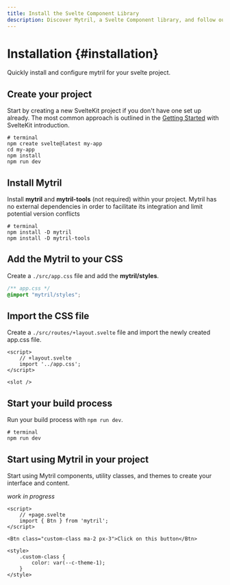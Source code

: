 ```yaml
---
title: Install the Svelte Component Library
description: Discover Mytril, a Svelte Component library, and follow our  guide to install it. Perfect for developers looking to streamline their Svelte projects with efficient components.
---
```


<script lang="ts">

</script>

# Installation {#installation}

Quickly install and configure mytril for your svelte project.

## Create your project

Start by creating a new SvelteKit project if you don't have one set up already. The most common approach is outlined in the [Getting Started](https://kit.svelte.dev/docs/introduction#introduction-getting-started) with SvelteKit introduction.

```shell
# terminal
npm create svelte@latest my-app
cd my-app
npm install
npm run dev
```

## Install Mytril

Install **mytril** and **mytril-tools** (not required) within your project. Mytril has no external dependencies in order to facilitate its integration and limit potential version conflicts

```shell
# terminal
npm install -D mytril
npm install -D mytril-tools
```

## Add the Mytril to your CSS

Create a `./src/app.css` file and add the **mytril/styles**.

```css
/** app.css */
@import "mytril/styles";
```

## Import the CSS file

Create a `./src/routes/+layout.svelte` file and import the newly created app.css file.

```svelte
<script>
	// +layout.svelte
	import '../app.css';
</script>

<slot />
```

## Start your build process

Run your build process with `npm run dev`.

```shell
# terminal
npm run dev
```

## Start using Mytril in your project

Start using Mytril components, utility classes, and themes to create your interface and content.

_work in progress_

```svelte
<script>
	// +page.svelte
	import { Btn } from 'mytril';
</script>

<Btn class="custom-class ma-2 px-3">Click on this button</Btn>

<style>
	.custom-class {
		color: var(--c-theme-1);
	}
</style>
```
